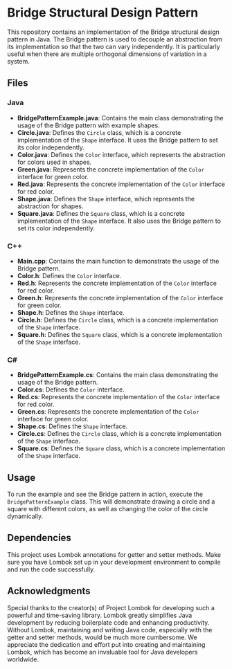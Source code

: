 # Bridge Structural Design Pattern

This repository contains an implementation of the Bridge structural design pattern in Java. The Bridge pattern is used to decouple an abstraction from its implementation so that the two can vary independently. It is particularly useful when there are multiple orthogonal dimensions of variation in a system.

## Files

### Java
- **BridgePatternExample.java**: Contains the main class demonstrating the usage of the Bridge pattern with example shapes.
- **Circle.java**: Defines the `Circle` class, which is a concrete implementation of the `Shape` interface. It uses the Bridge pattern to set its color independently.
- **Color.java**: Defines the `Color` interface, which represents the abstraction for colors used in shapes.
- **Green.java**: Represents the concrete implementation of the `Color` interface for green color.
- **Red.java**: Represents the concrete implementation of the `Color` interface for red color.
- **Shape.java**: Defines the `Shape` interface, which represents the abstraction for shapes.
- **Square.java**: Defines the `Square` class, which is a concrete implementation of the `Shape` interface. It also uses the Bridge pattern to set its color independently.

### C++

- **Main.cpp**: Contains the main function to demonstrate the usage of the Bridge pattern.
- **Color.h**: Defines the `Color` interface.
- **Red.h**: Represents the concrete implementation of the `Color` interface for red color.
- **Green.h**: Represents the concrete implementation of the `Color` interface for green color.
- **Shape.h**: Defines the `Shape` interface.
- **Circle.h**: Defines the `Circle` class, which is a concrete implementation of the `Shape` interface.
- **Square.h**: Defines the `Square` class, which is a concrete implementation of the `Shape` interface.

### C#

- **BridgePatternExample.cs**: Contains the main class demonstrating the usage of the Bridge pattern.
- **Color.cs**: Defines the `Color` interface.
- **Red.cs**: Represents the concrete implementation of the `Color` interface for red color.
- **Green.cs**: Represents the concrete implementation of the `Color` interface for green color.
- **Shape.cs**: Defines the `Shape` interface.
- **Circle.cs**: Defines the `Circle` class, which is a concrete implementation of the `Shape` interface.
- **Square.cs**: Defines the `Square` class, which is a concrete implementation of the `Shape` interface.

## Usage

To run the example and see the Bridge pattern in action, execute the `BridgePatternExample` class. This will demonstrate drawing a circle and a square with different colors, as well as changing the color of the circle dynamically.

## Dependencies

This project uses Lombok annotations for getter and setter methods. Make sure you have Lombok set up in your development environment to compile and run the code successfully.

## Acknowledgments

Special thanks to the creator(s) of Project Lombok for developing such a powerful and time-saving library. Lombok greatly simplifies Java development by reducing boilerplate code and enhancing productivity. Without Lombok, maintaining and writing Java code, especially with the getter and setter methods, would be much more cumbersome. We appreciate the dedication and effort put into creating and maintaining Lombok, which has become an invaluable tool for Java developers worldwide.
